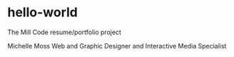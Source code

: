 # hello-world
The Mill Code resume/portfolio project

Michelle Moss
Web and Graphic Designer and Interactive Media Specialist
